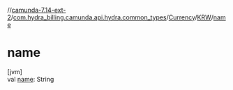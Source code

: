 //[camunda-7.14-ext-2](../../../../index.md)/[com.hydra_billing.camunda.api.hydra.common_types](../../index.md)/[Currency](../index.md)/[KRW](index.md)/[name](name.md)

# name

[jvm]\
val [name](name.md): String
